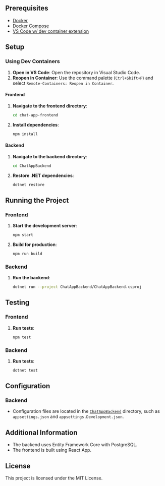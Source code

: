 
## Prerequisites

- [Docker](https://www.docker.com/get-started)
- [Docker Compose](https://docs.docker.com/compose/install/#scenario-two-install-the-compose-plugin)
- [VS Code w/ dev container extension](https://code.visualstudio.com/docs/devcontainers/tutorial)

## Setup

### Using Dev Containers

1. **Open in VS Code**: Open the repository in Visual Studio Code.
2. **Reopen in Container**: Use the command palette (`Ctrl+Shift+P`) and select `Remote-Containers: Reopen in Container`.

#### Frontend

1. **Navigate to the frontend directory**:
    ```sh
    cd chat-app-frontend
    ```

2. **Install dependencies**:
    ```sh
    npm install
    ```

#### Backend

1. **Navigate to the backend directory**:
    ```sh
    cd ChatAppBackend
    ```

2. **Restore .NET dependencies**:
    ```sh
    dotnet restore
    ```

## Running the Project

### Frontend

1. **Start the development server**:
    ```sh
    npm start
    ```

2. **Build for production**:
    ```sh
    npm run build
    ```

### Backend

1. **Run the backend**:
    ```sh
    dotnet run --project ChatAppBackend/ChatAppBackend.csproj
    ```

## Testing

### Frontend

1. **Run tests**:
    ```sh
    npm test
    ```

### Backend

1. **Run tests**:
    ```sh
    dotnet test
    ```

## Configuration


### Backend

- Configuration files are located in the [`ChatAppBackend`](command:_github.copilot.openRelativePath?%5B%7B%22scheme%22%3A%22file%22%2C%22authority%22%3A%22%22%2C%22path%22%3A%22%2FUsers%2Feklavyamirani%2Frepositories%2Fchat-app%2FChatAppBackend%22%2C%22query%22%3A%22%22%2C%22fragment%22%3A%22%22%7D%5D "/Users/eklavyamirani/repositories/chat-app/ChatAppBackend") directory, such as `appsettings.json` and `appsettings.Development.json`.

## Additional Information

- The backend uses Entity Framework Core with PostgreSQL.
- The frontend is built using React App.

## License

This project is licensed under the MIT License.
